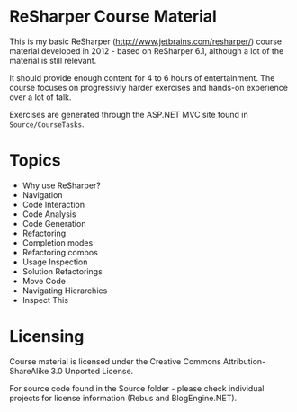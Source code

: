 # ReSharper Course Material

This is my basic ReSharper (http://www.jetbrains.com/resharper/) course material developed in 2012 - based on ReSharper 6.1, although a lot of the material is still relevant. 

It should provide enough content for 4 to 6 hours of entertainment. The course focuses on progressivly harder exercises and hands-on experience over a lot of talk.

Exercises are generated through the ASP.NET MVC site found in `Source/CourseTasks`.

# Topics

- Why use ReSharper?
- Navigation 
- Code Interaction
- Code Analysis
- Code Generation
- Refactoring
- Completion modes
- Refactoring combos
- Usage Inspection
- Solution Refactorings
- Move Code
- Navigating Hierarchies
- Inspect This

# Licensing

Course material is licensed under the Creative Commons Attribution-ShareAlike 3.0 Unported License.

For source code found in the Source folder - please check individual projects for license information (Rebus and BlogEngine.NET).